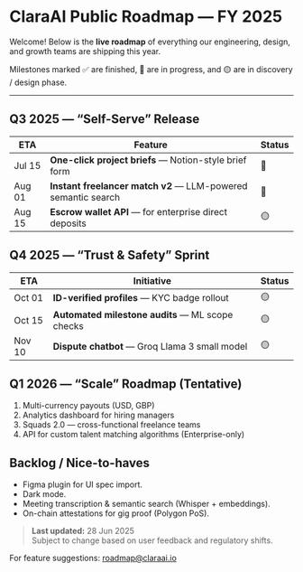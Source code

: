 # ClaraAI Public Roadmap — FY 2025

Welcome! Below is the **live roadmap** of everything our engineering, design, and growth teams are shipping this year.

Milestones marked ✅ are finished, 🚧 are in progress, and 🟡 are in discovery / design phase.

---

## Q3 2025 — “Self-Serve” Release

| ETA | Feature | Status |
|-----|---------|--------|
| Jul 15 | **One-click project briefs** — Notion-style brief form | 🚧 |
| Aug 01 | **Instant freelancer match v2** — LLM-powered semantic search | 🚧 |
| Aug 15 | **Escrow wallet API** — for enterprise direct deposits | 🟡 |

## Q4 2025 — “Trust & Safety” Sprint

| ETA | Initiative | Status |
|-----|------------|--------|
| Oct 01 | **ID-verified profiles** — KYC badge rollout | 🟡 |
| Oct 15 | **Automated milestone audits** — ML scope checks | 🟡 |
| Nov 10 | **Dispute chatbot** — Groq Llama 3 small model | 🟡 |

## Q1 2026 — “Scale” Roadmap (Tentative)

1. Multi-currency payouts (USD, GBP)
2. Analytics dashboard for hiring managers
3. Squads 2.0 — cross-functional freelance teams
4. API for custom talent matching algorithms (Enterprise-only)

## Backlog / Nice-to-haves

- Figma plugin for UI spec import.
- Dark mode.
- Meeting transcription & semantic search (Whisper + embeddings).
- On-chain attestations for gig proof (Polygon PoS).

> **Last updated:** 28 Jun 2025  
> Subject to change based on user feedback and regulatory shifts.

For feature suggestions: roadmap@claraai.io
